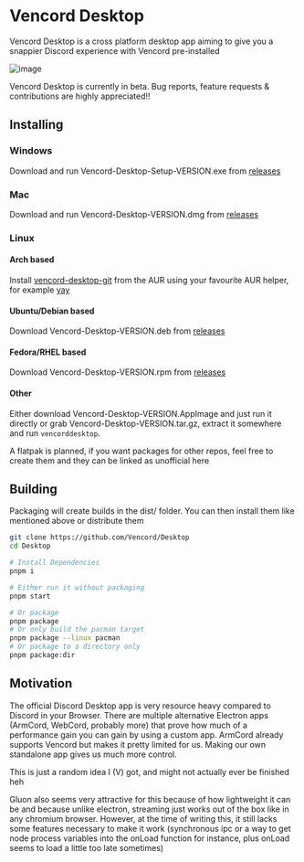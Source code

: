 # Vencord Desktop

Vencord Desktop is a cross platform desktop app aiming to give you a snappier Discord experience with Vencord pre-installed

![image](https://user-images.githubusercontent.com/45497981/235024615-94565eaf-f412-4384-a3f5-d8cde7458f6d.png)

Vencord Desktop is currently in beta. Bug reports, feature requests & contributions are highly appreciated!!

## Installing

### Windows

Download and run Vencord-Desktop-Setup-VERSION.exe from [releases](https://github.com/Vencord/Desktop/releases/latest)

### Mac

Download and run Vencord-Desktop-VERSION.dmg from [releases](https://github.com/Vencord/Desktop/releases/latest)

### Linux

#### Arch based

Install [vencord-desktop-git](https://aur.archlinux.org/packages/vencord-desktop-git) from the AUR using your favourite AUR helper, for example [yay](https://github.com/Jguer/yay)

#### Ubuntu/Debian based

Download Vencord-Desktop-VERSION.deb from [releases](https://github.com/Vencord/Desktop/releases/latest)

#### Fedora/RHEL based

Download Vencord-Desktop-VERSION.rpm from [releases](https://github.com/Vencord/Desktop/releases/latest)

#### Other

Either download Vencord-Desktop-VERSION.AppImage and just run it directly or grab Vencord-Desktop-VERSION.tar.gz, extract it somewhere and run `vencorddesktop`.

A flatpak is planned, if you want packages for other repos, feel free to create them and they can be linked as unofficial here

## Building

Packaging will create builds in the dist/ folder. You can then install them like mentioned above or distribute them

```sh
git clone https://github.com/Vencord/Desktop
cd Desktop

# Install Dependencies
pnpm i

# Either run it without packaging
pnpm start

# Or package
pnpm package
# Or only build the pacman target
pnpm package --linux pacman
# Or package to a directory only
pnpm package:dir
```

## Motivation

The official Discord Desktop app is very resource heavy compared to Discord in your Browser. There are multiple alternative Electron apps (ArmCord, WebCord, probably more) that prove how much of a performance gain you can gain by using a custom app. ArmCord already supports Vencord but makes it pretty limited for us. Making our own standalone app gives us much more control.

This is just a random idea I (V) got, and might not actually ever be finished heh

Gluon also seems very attractive for this because of how lightweight it can be and because unlike electron, streaming just works out of the box like in any chromium browser. However, at the time of writing this, it still lacks some features necessary to make it work (synchronous ipc or a way to get node process variables into the onLoad function for instance, plus onLoad seems to load a little too late sometimes)
